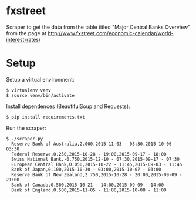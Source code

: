 # fxstreet
Scraper to get the data from the table titled "Major Central Banks Overview"
from the page at http://www.fxstreet.com/economic-calendar/world-interest-rates/

# Setup

Setup a virtual environment:

    $ virtualenv venv
    $ source venv/bin/activate

Install dependences (BeautifulSoup and Requests):

    $ pip install requirements.txt

Run the scraper:

    $ ./scraper.py 
      Reserve Bank of Australia,2.000,2015-11-03 - 03:30,2015-10-06 - 03:30
      Federal Reserve,0.250,2015-10-28 - 19:00,2015-09-17 - 18:00
      Swiss National Bank,-0.750,2015-12-10 - 07:30,2015-09-17 - 07:30
      European Central Bank,0.050,2015-10-22 - 11:45,2015-09-03 - 11:45
      Bank of Japan,0.100,2015-10-30 - 03:00,2015-10-07 - 03:00
      Reserve Bank of New Zealand,2.750,2015-10-28 - 20:00,2015-09-09 - 21:00
      Bank of Canada,0.500,2015-10-21 - 14:00,2015-09-09 - 14:00
      Bank of England,0.500,2015-11-05 - 11:00,2015-10-08 - 11:00
